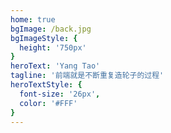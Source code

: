 ```yaml
---
home: true
bgImage: /back.jpg
bgImageStyle: {
  height: '750px'
}
heroText: 'Yang Tao'
tagline: '前端就是不断重复造轮子的过程'
heroTextStyle: {
  font-size: '26px',
  color: '#FFF'
}
---
```

